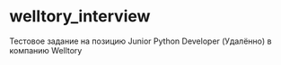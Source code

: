 # welltory_interview
Тестовое задание на позицию Junior Python Developer (Удалённо) в компанию Welltory
